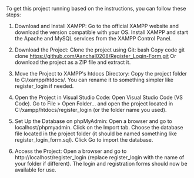 To get this project running based on the instructions, you can follow these steps:

1. Download and Install XAMPP:
Go to the official XAMPP website and download the version compatible with your OS.
Install XAMPP and start the Apache and MySQL services from the XAMPP Control Panel.

3. Download the Project:
Clone the project using Git:
bash
Copy code
git clone https://github.com/Aanchal0208/Register_Login-Form.git
Or download the project as a ZIP file and extract it.

5. Move the Project to XAMPP's htdocs Directory:
Copy the project folder to C:/xampp/htdocs/. You can rename it to something simpler like register_login if needed.

7. Open the Project in Visual Studio Code:
Open Visual Studio Code (VS Code).
Go to File > Open Folder... and open the project located in C:/xampp/htdocs/register_login (or the folder name you used).

9. Set Up the Database on phpMyAdmin:
Open a browser and go to localhost/phpmyadmin.
Click on the Import tab.
Choose the database file located in the project folder (it should be named something like register_login_form.sql).
Click Go to import the database.

7. Access the Project:
Open a browser and go to http://localhost/register_login (replace register_login with the name of your folder if different).
The login and registration forms should now be available for use.
